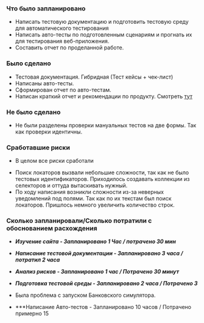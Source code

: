 ### Что было запланировано
* Написать тестовую документацию и подготовить тестовую среду для автоматического тестирования
* Написать авто-тесты по подготовленным сценариям и прогнать их для тестирования веб-приложения.
* Составить отчет по проделанной работе.
### Было сделано
* Тестовая документация. Гибридная (Тест кейсы + чек-лист)
* Написаны авто-тесты.
* Сформирован отчет по авто-тестам. 
* Написан краткий отчет и рекомендации по продукту. Смотреть [тут](Report.md)
### Не было сделано
* Не были разделены проверки мануальных тестов на две формы. Так как проверки идентичны.

### Сработавшие риски 
* В целом все риски сработали

- Поиск локаторов вызвали небольшие сложности, так как не было тестовых идентификаторов.
Приходилось создавать коллекции из селекторов и оттуда вытаскивать нужный.
- По ходу написания возникли сложности из-за неверных уведомлений под полями.
Так как по их текстам был поиск локаторов. Пришлось немного увеличить количество строк.

### Сколько запланировали/Сколько потратили с обоснованием расхождения

- ***Изучение сайта - Запланировано 1 Час / потрачено 30 мин***
- ***Написание тестовой документации - Запланировано 3 часа / потратил 2 часа***

- ***Анализ рисков - Запланировано 1 час / Потрачено 30 минут***
- ***Подготовка тестовой среды - Запланировано 2 часа / Потрачено 3***
* Была проблема с запуском Банковского симулятора.
- ***Написание Авто-тестов - Запланировано 10 часов / Потрачено примерно 15


